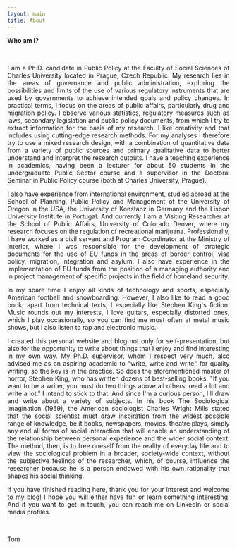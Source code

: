 ```yaml
---
layout: main
title: About
---
```


<b>Who am I?</b>

<br>

<p align="justify">I am a Ph.D. candidate in Public Policy at the Faculty of Social Sciences of Charles University located in Prague, Czech Republic. My research lies in the areas of governance and public administration, exploring the possibilities and limits of the use of various regulatory instruments that are used by governments to achieve intended goals and policy changes. In practical terms, I focus on the areas of public affairs, particularly drug and migration policy. I observe various statistics, regulatory measures such as laws, secondary legislation and public policy documents, from which I try to extract information for the basis of my research. I like creativity and that includes using cutting-edge research methods. For my analyses I therefore try to use a mixed research design, with a combination of quantitative data from a variety of public sources and primary qualitative data to better understand and interpret the research outputs. I have a teaching experience in academics, having been a lecturer for about 50 students in the undergraduate Public Sector course and a supervisor in the Doctoral Seminar in Public Policy course (both at Charles University, Prague). </p>
  
<p align="justify">I also have experience from international environment, studied abroad at the School of Planning, Public Policy and Management of the University of Oregon in the USA, the University of Konstanz in Germany and the Lisbon University Institute in Portugal. And currently I am a Visiting Researcher at the School of Public Affairs, University of Colorado Denver, where my research focuses on the regulation of recreational marijuana. Professionally, I have worked as a civil servant and Program Coordinator at the Ministry of Interior, where I was responsible for the development of strategic documents for the use of EU funds in the areas of border control, visa policy, migration, integration and asylum. I also have experience in the implementation of EU funds from the position of a managing authority and in project management of specific projects in the field of homeland security. </p>

<p align="justify">In my spare time I enjoy all kinds of technology and sports, especially American football and snowboarding. However, I also like to read a good book; apart from technical texts, I especially like Stephen King's fiction. Music rounds out my interests, I love guitars, especially distorted ones, which I play occasionally, so you can find me most often at metal music shows, but I also listen to rap and electronic music. </p>

<p align="justify">I created this personal website and blog not only for self-presentation, but also for the opportunity to write about things that I enjoy and find interesting in my own way. My Ph.D. supervisor, whom I respect very much, also advised me as an aspiring academic to "write, write and write" for quality writing, so the key is in the practice. So does the aforementioned master of horror, Stephen King, who has written dozens of best-selling books. "If you want to be a writer, you must do two things above all others: read a lot and write a lot." I intend to stick to that. And since I'm a curious person, I'll draw and write about a variety of subjects. In his book The Sociological Imagination (1959), the American sociologist Charles Wright Mills stated that the social scientist must draw inspiration from the widest possible range of knowledge, be it books, newspapers, movies, theatre plays, simply any and all forms of social interaction that will enable an understanding of the relationship between personal experience and the wider social context. The method, then, is to free oneself from the reality of everyday life and to view the sociological problem in a broader, society-wide context, without the subjective feelings of the researcher, which, of course, influence the researcher because he is a person endowed with his own rationality that shapes his social thinking. </p>

<p align="justify">If you have finished reading here, thank you for your interest and welcome to my blog! I hope you will either have fun or learn something interesting. And if you want to get in touch, you can reach me on LinkedIn or social media profiles.</p>

<br>

Tom



